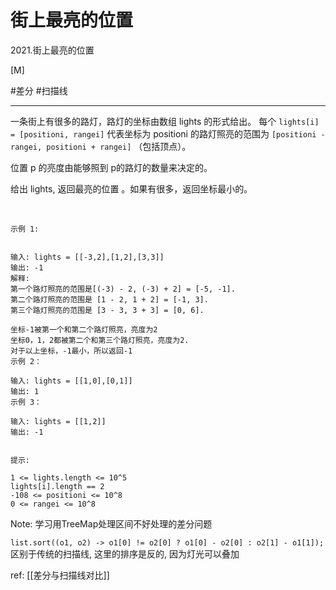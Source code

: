 # 街上最亮的位置


2021.街上最亮的位置

[M]

#差分 
#扫描线 


---


一条街上有很多的路灯，路灯的坐标由数组 lights 的形式给出。 每个 `lights[i] = [positioni, rangei]` 代表坐标为 positioni 的路灯照亮的范围为 `[positioni - rangei, positioni + rangei]` （包括顶点）。

位置 p 的亮度由能够照到 p的路灯的数量来决定的。

给出 lights, 返回最亮的位置 。如果有很多，返回坐标最小的。

 
```
示例 1:


输入: lights = [[-3,2],[1,2],[3,3]]
输出: -1
解释:
第一个路灯照亮的范围是[(-3) - 2, (-3) + 2] = [-5, -1].
第二个路灯照亮的范围是 [1 - 2, 1 + 2] = [-1, 3].
第三个路灯照亮的范围是 [3 - 3, 3 + 3] = [0, 6].

坐标-1被第一个和第二个路灯照亮，亮度为2
坐标0，1，2都被第二个和第三个路灯照亮，亮度为2.
对于以上坐标，-1最小，所以返回-1
示例 2：

输入: lights = [[1,0],[0,1]]
输出: 1
示例 3：

输入: lights = [[1,2]]
输出: -1
 

提示:

1 <= lights.length <= 10^5
lights[i].length == 2
-108 <= positioni <= 10^8
0 <= rangei <= 10^8
```

Note: 
学习用TreeMap处理区间不好处理的差分问题

`list.sort((o1, o2) -> o1[0] != o2[0] ? o1[0] - o2[0] : o2[1] - o1[1]);`
区别于传统的扫描线, 这里的排序是反的, 因为灯光可以叠加

ref: [[差分与扫描线对比]]
